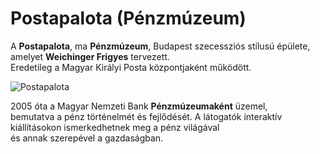 # Postapalota (Pénzmúzeum)

A **Postapalota**, ma **Pénzmúzeum**, Budapest szecessziós stílusú épülete, amelyet **Weichinger Frigyes** tervezett.  
Eredetileg a Magyar Királyi Posta központjaként működött.

![Postapalota](kepek/postapalota2.pjg)

2005 óta a Magyar Nemzeti Bank **Pénzmúzeumaként** üzemel,  
bemutatva a pénz történelmét és fejlődését. A látogatók interaktív kiállításokon ismerkedhetnek meg a pénz világával  
és annak szerepével a gazdaságban.




